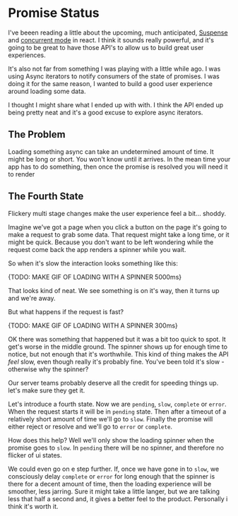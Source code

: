 # Promise Status

I've beeen reading a little about the upcoming, much anticipated,
[Suspense](https://reactjs.org/docs/concurrent-mode-suspense.html)
and [concurrent mode](https://reactjs.org/docs/concurrent-mode-patterns.html)
in react.
I think it sounds really powerful, and it's going to be great to have those API's to allow us to build great user experiences.

It's also not far from something I was playing with a little while ago.
I was using Async iterators to notify consumers of the state of promises.
I was doing it for the same reason,
I wanted to build a good user experience around loading some data.

I thought I might share what I ended up with with.
I think the API ended up being pretty neat and it's a good excuse to explore async iterators.

## The Problem

Loading something async can take an undetermined amount of time.
It might be long or short.
You won't know until it arrives.
In the mean time your app has to do something,
then once the promise is resolved you will need it to render

## The Fourth State

Flickery multi stage changes make the user experience feel a bit... shoddy.

Imagine we've got a page when you click a button on the page it's going to make a request to grab some data.
That request might take a long time, or it might be quick.
Because you don't want to be left wondering
while the request come back the app renders a spinner while you wait.

So when it's slow the interaction looks something like this:

{TODO: MAKE GIF OF LOADING WITH A SPINNER 5000ms}

That looks kind of neat.
We see something is on it's way, then it turns up and we're away.

But what happens if the request is fast?

{TODO: MAKE GIF OF LOADING WITH A SPINNER 300ms}

OK there was something that happened but it was a bit too quick to spot.
It get's worse in the middle ground.
The spinner shows up for enough time to notice, but not enough that it's worthwhile.
This kind of thing makes the API *feel* slow, even though really it's probably fine.
You've been told it's slow - otherwise why the spinner?

Our server teams probably deserve all the credit for speeding things up. let's make sure they get it.

Let's introduce a fourth state. Now we are `pending`, `slow`, `complete` or `error`.
When the request starts it will be in `pending` state.
Then after a timeout of a relatively short amount of time we'll go to `slow`.
Finally the promise will either reject or resolve and we'll go to `error` or `complete`.

How does this help? Well we'll only show the loading spinner when the promise goes to `slow`.
In `pending` there will be no spinner, and therefore no flicker of ui states.

We could even go on e step further.
If, once we have gone in to `slow`,
we consciously delay `complete` or `error` for long enough that the spinner is there for a decent amount of time,
then the loading experience will be smoother, less jarring.
Sure it might take a little langer,
but we are talking less that half a second and,
it gives a better feel to the product.
Personally i think it's worth it.

